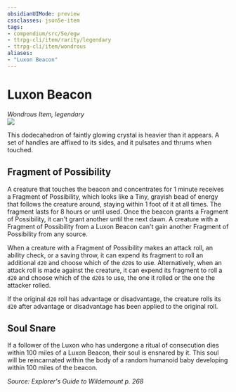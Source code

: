 ```yaml
---
obsidianUIMode: preview
cssclasses: json5e-item
tags:
- compendium/src/5e/egw
- ttrpg-cli/item/rarity/legendary
- ttrpg-cli/item/wondrous
aliases: 
- "Luxon Beacon"
---
```

# Luxon Beacon
*Wondrous Item, legendary*  
![](/3-Mechanics/CLI/items/img/luxon-beacon.webp#right)  


This dodecahedron of faintly glowing crystal is heavier than it appears. A set of handles are affixed to its sides, and it pulsates and thrums when touched.

## Fragment of Possibility

A creature that touches the beacon and concentrates for 1 minute receives a Fragment of Possibility, which looks like a Tiny, grayish bead of energy that follows the creature around, staying within 1 foot of it at all times. The fragment lasts for 8 hours or until used. Once the beacon grants a Fragment of Possibility, it can't grant another until the next dawn. A creature with a Fragment of Possibility from a Luxon Beacon can't gain another Fragment of Possibility from any source.

When a creature with a Fragment of Possibility makes an attack roll, an ability check, or a saving throw, it can expend its fragment to roll an additional `d20` and choose which of the `d20`s to use. Alternatively, when an attack roll is made against the creature, it can expend its fragment to roll a `d20` and choose which of the `d20`s to use, the one it rolled or the one the attacker rolled.

If the original `d20` roll has advantage or disadvantage, the creature rolls its `d20` after advantage or disadvantage has been applied to the original roll.

## Soul Snare

If a follower of the Luxon who has undergone a ritual of consecution dies within 100 miles of a Luxon Beacon, their soul is ensnared by it. This soul will be reincarnated within the body of a random humanoid baby developing within 100 miles of the beacon.

*Source: Explorer's Guide to Wildemount p. 268*